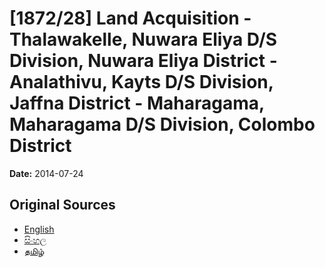 # [1872/28] Land Acquisition - Thalawakelle, Nuwara Eliya D/S Division, Nuwara Eliya District - Analathivu, Kayts D/S Division, Jaffna District - Maharagama, Maharagama D/S Division, Colombo District

**Date:** 2014-07-24

## Original Sources

- [English](https://documents.gov.lk/view/extra-gazettes/2014/7/1872-28_E.pdf)
- [සිංහල](https://documents.gov.lk/view/extra-gazettes/2014/7/1872-28_S.pdf)
- [தமிழ்](https://documents.gov.lk/view/extra-gazettes/2014/7/1872-28_T.pdf)
